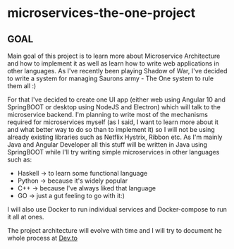 # microservices-the-one-project
## GOAL
Main goal of this project is to learn more about Microservice Architecture and how to implement it as well as learn how to write web applications in other languages.
As I've recently been playing Shadow of War, I've decided to write a system for managing Saurons army - The One system to rule them all :) 

For that I've decided to create one UI app (either web using Angular 10 and SpringBOOT or desktop using NodeJS and Electron) which will talk to the microservice backend. I'm planning to write most of the mechanisms required for microservices myself (as I said, I want to learn more about it and what better way to do so than to implement it) so I will not be using already existing libraries such as Netflix Hystrix, Ribbon etc. As I'm mainly Java and Angular Developer all this stuff will be written in Java using SpringBOOT while I'll try writing simple microservices in other languages such as:
- Haskell -> to learn some functional language
- Python -> because it's widely popular
- C++ -> because I've always liked that language
- GO -> just a gut feeling to go with it:)

I will also use Docker to run individual services and Docker-compose to run it all at ones.

The project architecture will evolve with time and I will try to document he whole process at [Dev.to](https://dev.to/digitalcrafting)
